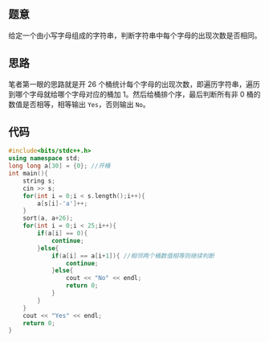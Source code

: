 ## 题意

给定一个由小写字母组成的字符串，判断字符串中每个字母的出现次数是否相同。

## 思路

笔者第一眼的思路就是开 $26$ 个桶统计每个字母的出现次数，即遍历字符串，遍历到哪个字母就给哪个字母对应的桶加 $1$。然后给桶排个序，最后判断所有非 $0$ 桶的数值是否相等，相等输出 `Yes`，否则输出 `No`。

## 代码

```cpp
#include<bits/stdc++.h>
using namespace std;
long long a[30] = {0}; //开桶
int main(){
    string s;
    cin >> s;
    for(int i = 0;i < s.length();i++){
        a[s[i]-'a']++;
    }
    sort(a, a+26);
    for(int i = 0;i < 25;i++){
        if(a[i] == 0){
			continue;
        }else{
            if(a[i] == a[i+1]){ //相邻两个桶数值相等则继续判断
				continue;
            }else{
                cout << "No" << endl;
                return 0;
            }
        }
    }
    cout << "Yes" << endl;
    return 0;
} 
```